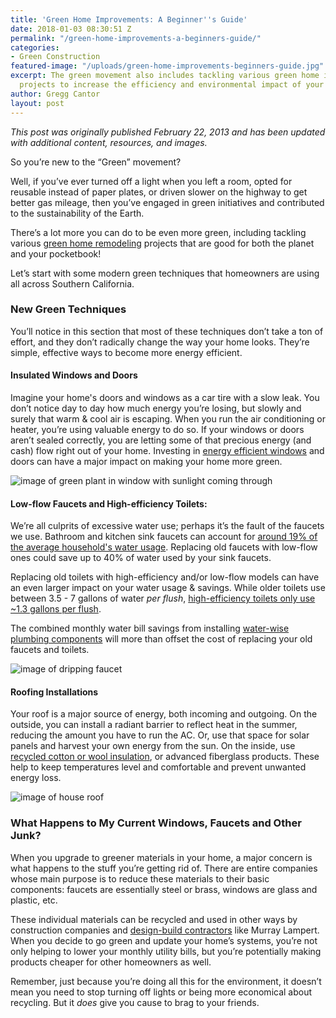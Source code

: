 ```yaml
---
title: 'Green Home Improvements: A Beginner''s Guide'
date: 2018-01-03 08:30:51 Z
permalink: "/green-home-improvements-a-beginners-guide/"
categories:
- Green Construction
featured-image: "/uploads/green-home-improvements-beginners-guide.jpg"
excerpt: The green movement also includes tackling various green home improvement
  projects to increase the efficiency and environmental impact of your home.
author: Gregg Cantor
layout: post
---
```


_This post was originally published February 22, 2013 and has been updated with additional content, resources, and images._

So you’re new to the “Green” movement?

Well, if you’ve ever turned off a light when you left a room, opted for reusable instead of paper plates, or driven slower on the highway to get better gas mileage, then you’ve engaged in green initiatives and contributed to the sustainability of the Earth.

There’s a lot more you can do to be even more green, including tackling various [green home remodeling](/san-diego-green-home-construction) projects that are good for both the planet and your pocketbook!

Let’s start with some modern green techniques that homeowners are using all across Southern California.

### New Green Techniques

You’ll notice in this section that most of these techniques don’t take a ton of effort, and they don’t radically change the way your home looks. They’re simple, effective ways to become more energy efficient.

#### Insulated Windows and Doors

Imagine your home's doors and windows as a car tire with a slow leak. You don’t notice day to day how much energy you’re losing, but slowly and surely that warm & cool air is escaping. When you run the air conditioning or heater, you’re using valuable energy to do so. If your windows or doors aren’t sealed correctly, you are letting some of that precious energy (and cash) flow right out of your home. Investing in [energy efficient windows](/understanding-energy-efficient-windows/) and doors can have a major impact on making your home more green.

![image of green plant in window with sunlight coming through](https://images.unsplash.com/photo-1465577512280-1c2d41a79862?auto=format&fit=crop&w=1460&q=80 "Insulated Windows for Green Construction")

#### Low-flow Faucets and High-efficiency Toilets:

We’re all culprits of excessive water use; perhaps it’s the fault of the faucets we use. Bathroom and kitchen sink faucets can account for [around 19% of the average household's water usage](http://www.conserveh2o.org/faucet-water-use). Replacing old faucets with low-flow ones could save up to 40% of water used by your sink faucets.

Replacing old toilets with high-efficiency and/or low-flow models can have an even larger impact on your water usage & savings. While older toilets use between 3.5 - 7 gallons of water _per flush_, [high-efficiency toilets only use ~1.3 gallons per flush](http://www.conserveh2o.org/toilet-water-use).

The combined monthly water bill savings from installing [water-wise plumbing components](/why-you-should-choose-plumbing-components-water-wisely/) will more than offset the cost of replacing your old faucets and toilets.

![image of dripping faucet](https://images.unsplash.com/photo-1495647688236-ed6ef40cb28b?auto=format&fit=crop&w=1051&q=80 "Replace Leaky Faucets with Low-flow Alternatives")

#### Roofing Installations

Your roof is a major source of energy, both incoming and outgoing. On the outside, you can install a radiant barrier to reflect heat in the summer, reducing the amount you have to run the AC. Or, use that space for solar panels and harvest your own energy from the sun. On the inside, use [recycled cotton or wool insulation](/natural-wool-or-recycled-cotton-which-insulation-is-better-for-your-home/), or advanced fiberglass products. These help to keep temperatures level and comfortable and prevent unwanted energy loss.

![image of house roof](https://images.unsplash.com/photo-1503594384566-461fe158e797?auto=format&fit=crop&w=1534&q=80 "Energy Efficient Roofing")

### What Happens to My Current Windows, Faucets and Other Junk?

When you upgrade to greener materials in your home, a major concern is what happens to the stuff you’re getting rid of. There are entire companies whose main purpose is to reduce these materials to their basic components: faucets are essentially steel or brass, windows are glass and plastic, etc.

These individual materials can be recycled and used in other ways by construction companies and [design-build contractors](/san-diego-design-build-contractors) like Murray Lampert. When you decide to go green and update your home’s systems, you’re not only helping to lower your monthly utility bills, but you’re potentially making products cheaper for other homeowners as well.

Remember, just because you’re doing all this for the environment, it doesn’t mean you need to stop turning off lights or being more economical about recycling. But it _does_ give you cause to brag to your friends.
